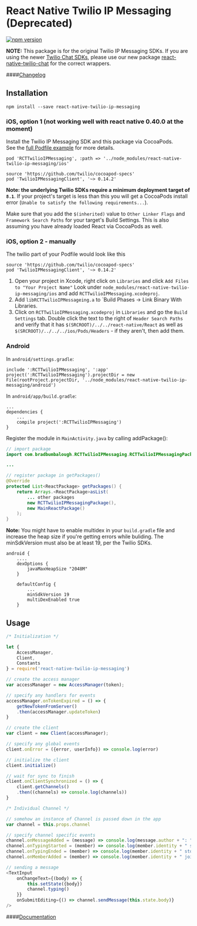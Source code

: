 # React Native Twilio IP Messaging (Deprecated)
[![npm version](https://badge.fury.io/js/react-native-twilio-ip-messaging.svg)](https://badge.fury.io/js/react-native-twilio-ip-messaging)

**NOTE:** This package is for the original Twilio IP Messaging SDKs. If you are using the newer [Twilio Chat SDKs](https://www.twilio.com/docs/api/chat), please use our new package [react-native-twilio-chat](https://github.com/ccm-innovation/react-native-twilio-chat) for the correct wrappers.

####[Changelog](CHANGELOG.md)

## Installation
```npm install --save react-native-twilio-ip-messaging```

### iOS, option 1 (not working well with react native 0.40.0 at the moment)
Install the Twilio IP Messaging SDK and this package via CocoaPods.  
See the [full Podfile example](./Example/ios/Podfile) for more details.

```
pod 'RCTTwilioIPMessaging', :path => '../node_modules/react-native-twilio-ip-messaging/ios'

source 'https://github.com/twilio/cocoapod-specs'
pod 'TwilioIPMessagingClient', '~> 0.14.2'
```
**Note: the underlying Twilio SDKs require a minimum deployment target of `8.1`**. If your project's target is less than this you will get a CocoaPods install error (`Unable to satisfy the following requirements...`).

Make sure that you add the `$(inherited)` value to `Other Linker Flags` and `Framework Search Paths` for your target's Build Settings. This is also assuming you have already loaded React via CocoaPods as well.

### iOS, option 2 - manually

The twilio part of your Podfile would look like this


```
source 'https://github.com/twilio/cocoapod-specs'
pod 'TwilioIPMessagingClient', '~> 0.14.2'
```

1. Open your project in Xcode, right click on `Libraries` and click `Add
   Files to "Your Project Name"` Look under `node_modules/react-native-twilio-ip-messaging/ios` and add `RCTTwilioIPMessaging.xcodeproj`.
1. Add `libRCTTwilioIPMessageing.a` to `Build Phases -> Link Binary With Libraries.
1. Click on `RCTTwilioIPMessaging.xcodeproj` in `Libraries` and go the `Build
   Settings` tab. Double click the text to the right of `Header Search
   Paths` and verify that it has `$(SRCROOT)/../../react-native/React` as well as `$(SRCROOT)/../../../ios/Pods/Headers` -   if they
   aren't, then add them.


### Android
In `android/settings.gradle`:

```
include ':RCTTwilioIPMessaging', ':app'
project(':RCTTwilioIPMessaging').projectDir = new File(rootProject.projectDir, '../node_modules/react-native-twilio-ip-messaging/android')
```

In `android/app/build.gradle`:
```
...
dependencies {
    ...
    compile project(':RCTTwilioIPMessaging')
}

```

Register the module in `MainActivity.java` by calling addPackage():
```Java
// import package
import com.bradbumbalough.RCTTwilioIPMessaging.RCTTwilioIPMessagingPackage;

...

// register package in getPackages()
@Override
protected List<ReactPackage> getPackages() {
    return Arrays.<ReactPackage>asList(
        ... other packages
        new RCTTwilioIPMessagingPackage(),
        new MainReactPackage()
    );
}
```

**Note:** You might have to enable multidex in your `build.gradle` file and increase the heap size if you're getting errors while buliding. The minSdkVersion must also be at least 19, per the Twilio SDKs.
```
android {
    ....
    dexOptions {
        javaMaxHeapSize "2048M"
    }

    defaultConfig {
        ...
        minSdkVersion 19
        multiDexEnabled true
    }
```

## Usage
```JavaScript
/* Initialization */

let {
    AccessManager,
    Client,
    Constants
} = require('react-native-twilio-ip-messaging')

// create the access manager
var accessManager = new AccessManager(token);

// specify any handlers for events
accessManager.onTokenExpired = () => {
    getNewTokenFromServer()
    .then(accessManager.updateToken)
}

// create the client
var client = new Client(accessManager);

// specify any global events
client.onError = ({error, userInfo}) => console.log(error)

// initialize the client
client.initialize()

// wait for sync to finish
client.onClientSynchronized = () => {
    client.getChannels()
    .then((channels) => console.log(channels))
}

/* Individual Channel */

// somehow an instance of Channel is passed down in the app
var channel = this.props.channel

// specify channel specific events
channel.onMessageAdded = (message) => console.log(message.author + ": " + message.body)
channel.onTypingStarted = (member) => console.log(member.identity + " started typing...")
channel.onTypingEnded = (member) => console.log(member.identity + " stopped typing...")
channel.onMemberAdded = (member) => console.log(member.identity + " joined " + channel.friendlyName)

// sending a message
<TextInput
    onChangeText={(body) => {
        this.setState({body})
        channel.typing()
    }}
    onSubmitEditing={() => channel.sendMessage(this.state.body)}
/>
````

####[Documentation](docs)
